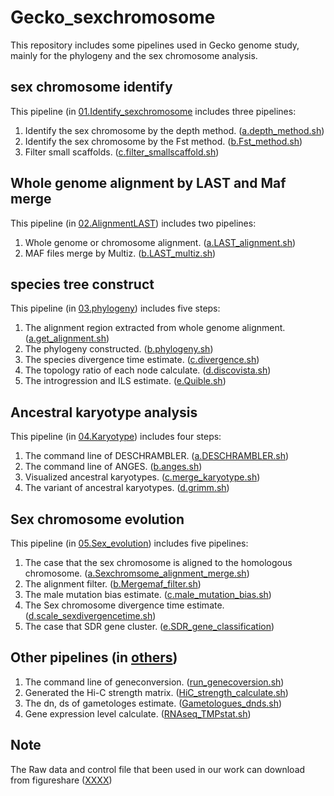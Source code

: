 # Gecko_sexchromosome
This repository includes some pipelines used in Gecko genome study, mainly for the phylogeny and the sex chromosome analysis.

## sex chromosome identify
This pipeline (in [01.Identify_sexchromosome](https://github.com/Dived-Jin/Gecko_Sexchromosome/tree/eb978283d0cedf755deb868efd83e29570673ffb/01.Identify_sexchromosome) includes three pipelines:
1. Identify the sex chromosome by the depth method. ([a.depth_method.sh](https://github.com/DivedJin/Gecko_Sexchromosome/blob/eb978283d0cedf755deb868efd83e29570673ffb/01.Identify_sexchromosome/a.depth_method.sh))
2. Identify the sex chromosome by the Fst method. ([b.Fst_method.sh](https://github.com/DivedJin/Gecko_Sexchromosome/blob/eb978283d0cedf755deb868efd83e29570673ffb/01.Identify_sexchromosome/b.Fst_method.sh))
3. Filter small scaffolds. ([c.filter_smallscaffold.sh](https://github.com/Dived-Jin/Gecko_Sexchromosome/blob/eb978283d0cedf755deb868efd83e29570673ffb/01.Identify_sexchromosome/c.filter_smallscaffold.sh))

## Whole genome alignment by LAST and Maf merge 
This pipeline (in [02.AlignmentLAST](https://github.com/Dived-Jin/Gecko_Sexchromosome/tree/eb978283d0cedf755deb868efd83e29570673ffb/02.AlignmentLAST)) includes two pipelines:
1. Whole genome or chromosome alignment. ([a.LAST_alignment.sh](https://github.com/Dived-Jin/Gecko_Sexchromosome/blob/eb978283d0cedf755deb868efd83e29570673ffb/02.AlignmentLAST/a.LAST_alignment.sh))
2. MAF files merge by Multiz. ([b.LAST_multiz.sh](https://github.com/Dived-Jin/Gecko_Sexchromosome/blob/eb978283d0cedf755deb868efd83e29570673ffb/02.AlignmentLAST/b.LAST_multiz.sh))

## species tree construct
This pipeline (in [03.phylogeny](https://github.com/Dived-Jin/Gecko_Sexchromosome/tree/eb978283d0cedf755deb868efd83e29570673ffb/03.phylogeny)) includes five steps:
1. The alignment region extracted from whole genome alignment. ([a.get_alignment.sh](https://github.com/Dived-Jin/Gecko_Sexchromosome/blob/eb978283d0cedf755deb868efd83e29570673ffb/03.phylogeny/a.get_alignment.sh))
2. The phylogeny constructed. ([b.phylogeny.sh](https://github.com/Dived-Jin/Gecko_Sexchromosome/blob/eb978283d0cedf755deb868efd83e29570673ffb/03.phylogeny/b.phylogeny.sh))
3. The species divergence time estimate. ([c.divergence.sh](https://github.com/Dived-Jin/Gecko_Sexchromosome/blob/eb978283d0cedf755deb868efd83e29570673ffb/03.phylogeny//c.divergence.sh))
4. The topology ratio of each node calculate. ([d.discovista.sh](https://github.com/Dived-Jin/Gecko_Sexchromosome/blob/eb978283d0cedf755deb868efd83e29570673ffb/03.phylogeny/03.phylogeny/d.discovista.sh))
5. The introgression and ILS estimate. ([e.Quible.sh](https://github.com/Dived-Jin/Gecko_Sexchromosome/blob/eb978283d0cedf755deb868efd83e29570673ffb/03.phylogeny/03.phylogeny//e.Quible.sh))

## Ancestral karyotype analysis
This pipeline (in [04.Karyotype](https://github.com/Dived-Jin/Gecko_Sexchromosome/tree/eb978283d0cedf755deb868efd83e29570673ffb/04.Karyotype)) includes four steps:
1. The command line of DESCHRAMBLER. ([a.DESCHRAMBLER.sh](https://github.com/Dived-Jin/Gecko_Sexchromosome/tree/eb978283d0cedf755deb868efd83e29570673ffb/04.Karyotype/a.DESCHRAMBLER.sh))
2. The command line of ANGES. ([b.anges.sh](https://github.com/Dived-Jin/Gecko_Sexchromosome/tree/eb978283d0cedf755deb868efd83e29570673ffb/04.Karyotype/b.anges.sh))
3. Visualized ancestral karyotypes. ([c.merge_karyotype.sh](https://github.com/Dived-Jin/Gecko_Sexchromosome/tree/eb978283d0cedf755deb868efd83e29570673ffb/04.Karyotype/c.merge_karyotype.sh))
4. The variant of ancestral karyotypes. ([d.grimm.sh](https://github.com/Dived-Jin/Gecko_Sexchromosome/tree/eb978283d0cedf755deb868efd83e29570673ffb/04.Karyotype/d.grimm.sh))

## Sex chromosome evolution 
This pipeline (in [05.Sex_evolution](https://github.com/Dived-Jin/Gecko_Sexchromosome/tree/eb978283d0cedf755deb868efd83e29570673ffb/05.Sex_evolution)) includes five pipelines:
1. The case that the sex chromosome is aligned to the  homologous chromosome. ([a.Sexchromsome_alignment_merge.sh](https://github.com/Dived-Jin/Gecko_Sexchromosome/tree/eb978283d0cedf755deb868efd83e29570673ffb/05.Sex_evolution/a.Sexchromsome_alignment_merge.sh))
2. The alignment filter. ([b.Mergemaf_filter.sh](https://github.com/Dived-Jin/Gecko_Sexchromosome/tree/eb978283d0cedf755deb868efd83e29570673ffb/05.Sex_evolution/b.Mergemaf_filter.sh))
3. The male mutation bias estimate. ([c.male_mutation_bias.sh](https://github.com/Dived-Jin/Gecko_Sexchromosome/tree/eb978283d0cedf755deb868efd83e29570673ffb/05.Sex_evolution/c.male_mutation_bias.sh))
4. The Sex chromosome divergence time estimate. ([d.scale_sexdivergencetime.sh](https://github.com/Dived-Jin/Gecko_Sexchromosome/tree/eb978283d0cedf755deb868efd83e29570673ffb/05.Sex_evolution/d.scale_sexdivergencetime.sh))
5. The case that SDR gene cluster. ([e.SDR_gene_classification](https://github.com/Dived-Jin/Gecko_Sexchromosome/tree/eb978283d0cedf755deb868efd83e29570673ffb/05.Sex_evolution/e.SDR_gene_classification))

## Other pipelines (in [others](https://github.com/Dived-Jin/Gecko_Sexchromosome/tree/eb978283d0cedf755deb868efd83e29570673ffb/others))
1. The command line of geneconversion. ([run_genecoversion.sh](https://github.com/Dived-Jin/Gecko_Sexchromosome/blob/eb978283d0cedf755deb868efd83e29570673ffb/others/run_genecoversion.sh))
2. Generated the Hi-C strength matrix. ([HiC_strength_calculate.sh](https://github.com/Dived-Jin/Gecko_Sexchromosome/blob/eb978283d0cedf755deb868efd83e29570673ffb/others/HiC_strength_calculate.sh)) 
3. The dn, ds of gametologes estimate. ([Gametologues_dnds.sh](https://github.com/Dived-Jin/Gecko_Sexchromosome/blob/eb978283d0cedf755deb868efd83e29570673ffb/others/Gametologues_dnds.sh)) 
4. Gene expression level calculate. ([RNAseq_TMPstat.sh](https://github.com/Dived-Jin/Gecko_Sexchromosome/blob/eb978283d0cedf755deb868efd83e29570673ffb/others/RNAseq_TMPstat.sh))

## Note
The Raw data and control file that been used in our work can download from figureshare ([XXXX](XXXXX))
